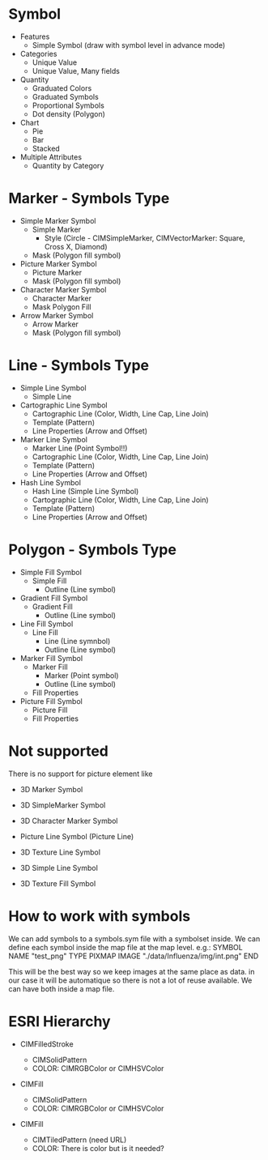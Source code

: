 # Symbol
* Features
    * Simple Symbol (draw with symbol level in advance mode)
* Categories
    * Unique Value
    * Unique Value, Many fields
* Quantity
    * Graduated Colors
    * Graduated Symbols
    * Proportional Symbols
    * Dot density (Polygon)
* Chart
    * Pie
    * Bar
    * Stacked
* Multiple Attributes
    * Quantity by Category

# Marker - Symbols Type
* Simple Marker Symbol
    * Simple Marker
        * Style (Circle - CIMSimpleMarker, CIMVectorMarker: Square, Cross X, Diamond)
    * Mask (Polygon fill symbol)
* Picture Marker Symbol
    * Picture Marker
    * Mask (Polygon fill symbol)
* Character Marker Symbol
    * Character Marker
    * Mask Polygon Fill
* Arrow Marker Symbol
    * Arrow Marker
    * Mask (Polygon fill symbol)

# Line - Symbols Type
* Simple Line Symbol
    * Simple Line
* Cartographic Line Symbol
    * Cartographic Line (Color, Width, Line Cap, Line Join)
    * Template (Pattern)
    * Line Properties (Arrow and Offset)
* Marker Line Symbol
    * Marker Line (Point Symbol!!)
    * Cartographic Line (Color, Width, Line Cap, Line Join)
    * Template (Pattern)
    * Line Properties (Arrow and Offset)
* Hash Line Symbol
    * Hash Line (Simple Line Symbol)
    * Cartographic Line (Color, Width, Line Cap, Line Join)
    * Template (Pattern)
    * Line Properties (Arrow and Offset)

# Polygon - Symbols Type
* Simple Fill Symbol
    * Simple Fill
        * Outline (Line symbol)
* Gradient Fill Symbol
    * Gradient Fill
        * Outline (Line symbol)
* Line Fill Symbol
    * Line Fill
        * Line (Line symnbol)
        * Outline (Line symbol)
* Marker Fill Symbol
    * Marker Fill
        * Marker (Point symbol)
        * Outline (Line symbol)
    * Fill Properties
* Picture Fill Symbol
    * Picture Fill
    * Fill Properties

# Not supported

There is no support for picture element like

* 3D Marker Symbol
* 3D SimpleMarker Symbol
* 3D Character Marker Symbol

* Picture Line Symbol (Picture Line)
* 3D Texture Line Symbol
* 3D Simple Line Symbol

* 3D Texture Fill Symbol


# How to work with symbols
We can add symbols to a symbols.sym file with a symbolset inside. We can define each symbol inside the map file at the map level.
e.g.:
 SYMBOL
    NAME "test_png"
    TYPE PIXMAP
    IMAGE "./data/Influenza/img/int.png"
  END

This will be the best way so we keep images at the same place as data. in our case it will be automatique so there is not a lot of reuse available.
We can have both inside a map file.

# ESRI Hierarchy

* CIMFilledStroke
    * CIMSolidPattern
    * COLOR: CIMRGBColor or CIMHSVColor
    
* CIMFill
    * CIMSolidPattern
    * COLOR: CIMRGBColor or CIMHSVColor

* CIMFill
    * CIMTiledPattern (need URL)
    * COLOR: There is color but is it needed?